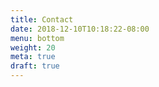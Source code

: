 ```yaml
---
title: Contact
date: 2018-12-10T10:18:22-08:00
menu: bottom
weight: 20
meta: true
draft: true
---
```


